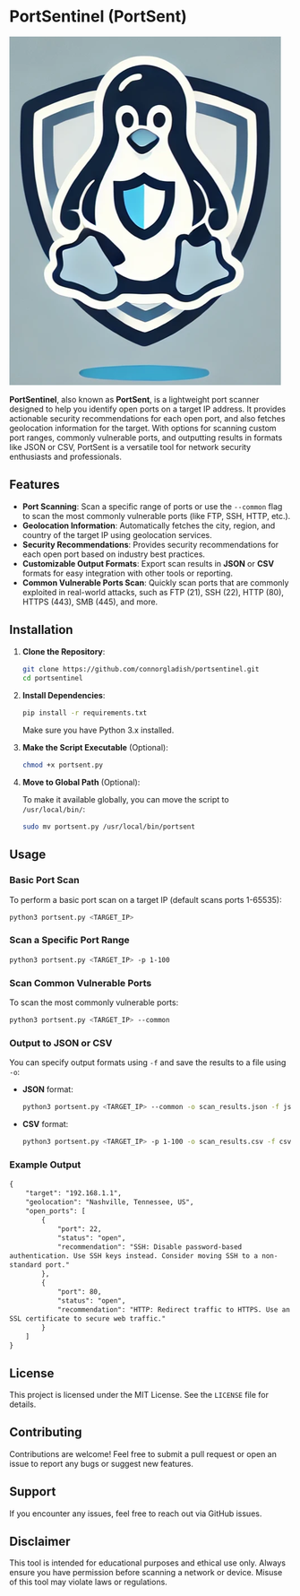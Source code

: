 
# PortSentinel (PortSent)

![PortSent](images/1portsenticon.png)

**PortSentinel**, also known as **PortSent**, is a lightweight port scanner designed to help you identify open ports on a target IP address. It provides actionable security recommendations for each open port, and also fetches geolocation information for the target. With options for scanning custom port ranges, commonly vulnerable ports, and outputting results in formats like JSON or CSV, PortSent is a versatile tool for network security enthusiasts and professionals.

## Features

- **Port Scanning**: Scan a specific range of ports or use the `--common` flag to scan the most commonly vulnerable ports (like FTP, SSH, HTTP, etc.).
- **Geolocation Information**: Automatically fetches the city, region, and country of the target IP using geolocation services.
- **Security Recommendations**: Provides security recommendations for each open port based on industry best practices.
- **Customizable Output Formats**: Export scan results in **JSON** or **CSV** formats for easy integration with other tools or reporting.
- **Common Vulnerable Ports Scan**: Quickly scan ports that are commonly exploited in real-world attacks, such as FTP (21), SSH (22), HTTP (80), HTTPS (443), SMB (445), and more.

## Installation

1. **Clone the Repository**:

   ```bash
   git clone https://github.com/connorgladish/portsentinel.git
   cd portsentinel
   ```

2. **Install Dependencies**:

   ```bash
   pip install -r requirements.txt
   ```

   Make sure you have Python 3.x installed.

3. **Make the Script Executable** (Optional):

   ```bash
   chmod +x portsent.py
   ```

4. **Move to Global Path** (Optional):

   To make it available globally, you can move the script to `/usr/local/bin/`:

   ```bash
   sudo mv portsent.py /usr/local/bin/portsent
   ```

## Usage

### Basic Port Scan

To perform a basic port scan on a target IP (default scans ports 1-65535):

```bash
python3 portsent.py <TARGET_IP>
```

### Scan a Specific Port Range

```bash
python3 portsent.py <TARGET_IP> -p 1-100
```

### Scan Common Vulnerable Ports

To scan the most commonly vulnerable ports:

```bash
python3 portsent.py <TARGET_IP> --common
```

### Output to JSON or CSV

You can specify output formats using `-f` and save the results to a file using `-o`:

- **JSON** format:
  ```bash
  python3 portsent.py <TARGET_IP> --common -o scan_results.json -f json
  ```

- **CSV** format:
  ```bash
  python3 portsent.py <TARGET_IP> -p 1-100 -o scan_results.csv -f csv
  ```

### Example Output

```
{
    "target": "192.168.1.1",
    "geolocation": "Nashville, Tennessee, US",
    "open_ports": [
        {
            "port": 22,
            "status": "open",
            "recommendation": "SSH: Disable password-based authentication. Use SSH keys instead. Consider moving SSH to a non-standard port."
        },
        {
            "port": 80,
            "status": "open",
            "recommendation": "HTTP: Redirect traffic to HTTPS. Use an SSL certificate to secure web traffic."
        }
    ]
}
```

## License

This project is licensed under the MIT License. See the `LICENSE` file for details.

## Contributing

Contributions are welcome! Feel free to submit a pull request or open an issue to report any bugs or suggest new features.

## Support

If you encounter any issues, feel free to reach out via GitHub issues.

## Disclaimer

This tool is intended for educational purposes and ethical use only. Always ensure you have permission before scanning a network or device. Misuse of this tool may violate laws or regulations.
